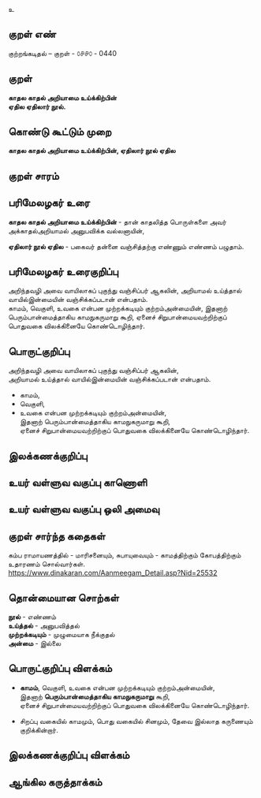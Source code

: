 உ

## குறள் எண் 

குற்றங்கடிதல் – குறள் - ௦௪௪௦ - 0440  

## குறள் 

**காதல காதல் அறியாமை உய்க்கிற்பின்  
ஏதில ஏதிலார் நூல்.**

## கொண்டு கூட்டும் முறை

**காதல காதல் அறியாமை உய்க்கிற்பின், ஏதிலார் நூல் ஏதில**  

## குறள் சாரம் 


## பரிமேலழகர் உரை

**காதல காதல் அறியாமை உய்க்கிற்பின்** - தான் காதலித்த பொருள்களை அவர் அக்காதல்அறியாமல் அனுபவிக்க வல்லனாயின்,  

**ஏதிலார் நூல் ஏதில** - பகைவர் தன்னை வஞ்சித்தற்கு எண்ணும் எண்ணம் பழுதாம்.  

## பரிமேலழகர் உரைகுறிப்பு   

அறிந்தவழி அவை வாயிலாகப் புகுந்து வஞ்சிப்பர் ஆகலின், அறியாமல் உய்த்தால் வாயில்இன்மையின் வஞ்சிக்கப்படான் என்பதாம்.   
காமம், வெகுளி, உவகை என்பன முற்றக்கடியும் குற்றம்அன்மையின், இதனாற் பெரும்பான்மைத்தாகிய காமநுகருமாறு கூறி, ஏனைச் சிறுபான்மையவற்றிற்குப் பொதுவகை விலக்கினையே கொண்டொழிந்தார்.  
  
## பொருட்குறிப்பு 

அறிந்தவழி அவை வாயிலாகப் புகுந்து வஞ்சிப்பர் ஆகலின்,  
அறியாமல் உய்த்தால் வாயில்இன்மையின் வஞ்சிக்கப்படான் என்பதாம். 

* காமம்,  
* வெகுளி,  
* உவகை என்பன முற்றக்கடியும் குற்றம்அன்மையின்,  
இதனாற் பெரும்பான்மைத்தாகிய காமநுகருமாறு கூறி,  
ஏனைச் சிறுபான்மையவற்றிற்குப் பொதுவகை விலக்கினையே கொண்டொழிந்தார். 

## இலக்கணக்குறிப்பு  


## உயர் வள்ளுவ வகுப்பு காணொளி


## உயர் வள்ளுவ வகுப்பு ஒலி அமைவு 

 
## குறள் சார்ந்த கதைகள் 

கம்ப ராமாயணத்தில் - மாரிசனையும், சுபாயுவையும் - காமத்திற்கும் கோபத்திற்கும் உதாரணம் சொல்வார்கள்.    
https://www.dinakaran.com/Aanmeegam_Detail.asp?Nid=25532

## தொன்மையான சொற்கள்

**நூல்** - எண்ணம்     
**உய்த்தல்** - அனுபவித்தல்  
**முற்றக்கடியும்** - முழுமையாக நீக்குதல்   
**அன்மை** - இல்லை   

## பொருட்குறிப்பு விளக்கம்

* **காமம்**, வெகுளி, உவகை என்பன முற்றக்கடியும் குற்றம்அன்மையின்,  
இதனாற் **பெரும்பான்மைத்தாகிய காமநுகருமாறு** கூறி,  
ஏனைச் சிறுபான்மையவற்றிற்குப் பொதுவகை விலக்கினையே கொண்டொழிந்தார்.   
- சிறப்பு வகையில் காமமும், பொது வகையில் சினமும், தேவை இல்லாத கருணையும் குறிக்கின்றார்.    

## இலக்கணக்குறிப்பு விளக்கம்


## ஆங்கில கருத்தாக்கம் 


